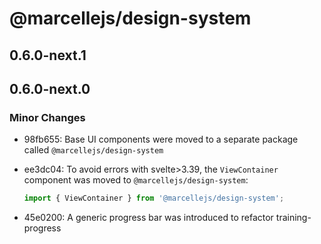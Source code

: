 # @marcellejs/design-system

## 0.6.0-next.1

## 0.6.0-next.0

### Minor Changes

- 98fb655: Base UI components were moved to a separate package called `@marcellejs/design-system`
- ee3dc04: To avoid errors with svelte>3.39, the `ViewContainer` component was moved to `@marcellejs/design-system`:

  ```js
  import { ViewContainer } from '@marcellejs/design-system';
  ```

- 45e0200: A generic progress bar was introduced to refactor training-progress
